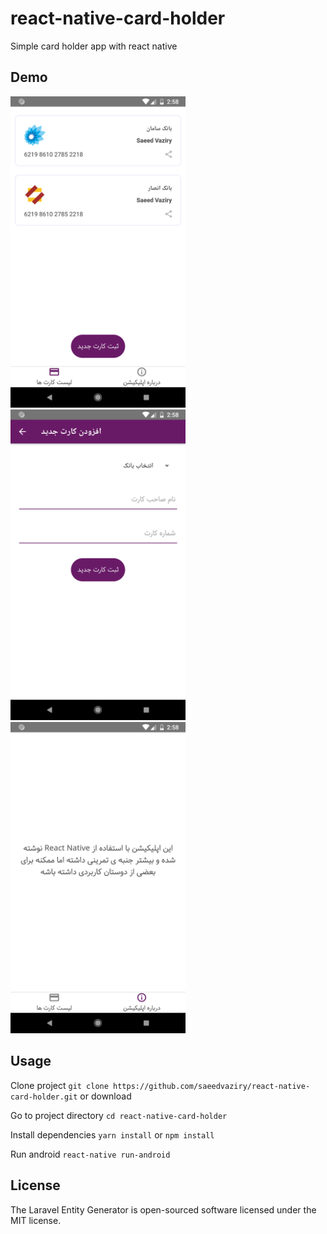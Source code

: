 # react-native-card-holder
Simple card holder app with react native

## Demo

<img src="./screenshots/2.png" width="280"/>  <img src="./screenshots/3.png" width="280"/>  <img src="./screenshots/4.png" width="280"/>

## Usage

Clone project `git clone https://github.com/saeedvaziry/react-native-card-holder.git` or download

Go to project directory `cd react-native-card-holder`

Install dependencies `yarn install` or `npm install`

Run android `react-native run-android`

## License

The Laravel Entity Generator is open-sourced software licensed under the MIT license.
